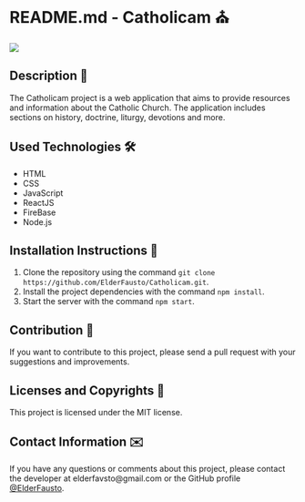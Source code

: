<h1>README.md - Catholicam ⛪</h1>
<img src="https://user-images.githubusercontent.com/85243693/215607391-97494350-39fb-4c81-85a9-098f56d9600c.png"/>

<h2>Description 📜</h2>
<p>The Catholicam project is a web application that aims to provide resources and information about the Catholic Church. The application includes sections on history, doctrine, liturgy, devotions and more.</p>

<h2>Used Technologies 🛠️</h2>
<ul>
  <li>HTML</li>
  <li>CSS</li>
  <li>JavaScript</li>
  <li>ReactJS</li>
  <li>FireBase</li>
  <li>Node.js</li>
</ul>

<h2>Installation Instructions 📎</h2>
<ol>
  <li>Clone the repository using the command <code>git clone https://github.com/ElderFausto/Catholicam.git</code>.</li>
  <li>Install the project dependencies with the command <code>npm install</code>.</li>
  <li>Start the server with the command <code>npm start</code>.</li>
</ol>

<h2>Contribution 🤝</h2>
<p>If you want to contribute to this project, please send a pull request with your suggestions and improvements.</p>

<h2>Licenses and Copyrights 📰</h2>
<p>This project is licensed under the MIT license.</p>

<h2>Contact Information ✉️</h2>
<p>If you have any questions or comments about this project, please contact the developer at elderfavsto@gmail.com or the GitHub profile <a href="https://github.com/ElderFausto">@ElderFausto</a>.</p>
